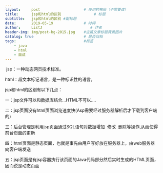 ```yaml
---
layout:     post                    # 使用的布局（不需要改）
title:      jsp和html的区别               # 标题 
subtitle:   jsp和html的区别 #副标题
date:       2019-05-19              # 时间
author:     ListJ                      # 作者
header-img: img/post-bg-2015.jpg    #这篇文章标题背景图片
catalog: true                       # 是否归档
tags:                               #标签
    - java
    - html
    - 面试
---
```

 jsp：一种动态网页技术标准。

html：超文本标记语言，是一种标识性的语言。

jsp和html的区别有以下几点：

一：jsp文件可以和数据库结合...HTML不可以....

二：jsp页面没有html页面浏览速度快(Asp需要经过服务器解析后才下载到客户端的)

三：后台管理是利用jsp页面通过SQL语句对数据增加  修改  删除等操作,从而使得前台页面的更新

四：html页面是静态页面，也就是事先由用户写好放在服务器上，由web服务器向客户端发送

五：jsp页面是有jsp容器执行该页面的Java代码部分然后实时生成的HTML页面，因而说是动态页面